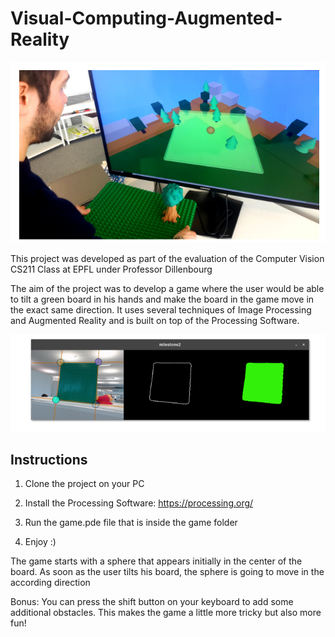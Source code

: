 # Visual-Computing-Augmented-Reality

![alt text](https://github.com/abiola123/Visual-Computing-Augmented-Reality/blob/master/Images/Screenshot%20from%202022-06-13%2016-53-42.png)

This project was developed as part of the evaluation of the Computer Vision CS211 Class at EPFL under Professor Dillenbourg

The aim of the project was to develop a game where the user would be able to tilt a green board in his hands and make the board in the game move in the exact same direction. It uses several techniques of Image Processing and Augmented Reality and is built on top of the Processing Software.

![alt text](https://github.com/abiola123/Visual-Computing-Augmented-Reality/blob/master/Images/Screenshot%20from%202022-06-13%2016-51-45.png)

## Instructions

1. Clone the project on your PC

2. Install the Processing Software: https://processing.org/

3. Run the game.pde file that is inside the game folder

4. Enjoy :)

The game starts with a sphere that appears initially in the center of the board. As soon as the user tilts his board, the sphere is going to move in the according direction

Bonus: You can press the shift button on your keyboard to add some additional obstacles. This makes the game a little more tricky but also more fun!
